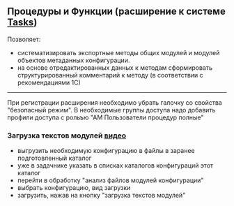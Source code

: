 ## Процедуры и Функции (расширение к системе [Tasks](https://github.com/BlizD/Tasks))
Позволяет:

* систематизировать экспортные методы общих модулей и модулей объектов метаданных конфигурации.
* на основе отредактированных данных к методам сформировать структурированный комментарий к методу (в соответствии с рекомендациями 1С)
----
При регистрации расширения необходимо убрать галочку со свойства "безопасный режим". В необходимые группы доступа надо добавить профили доступа с рольъю "АМ Пользователи процедур полные"

### Загрузка текстов модулей [видео](https://github.com/DenVortEP/MethodSearch/issues/1#issue-2181849276)
* выгрузить необходимую конфигурацию в файлы в заранее подготовленный каталог
* уже в задачнике указать в списках каталогов конфигураций этот каталог
* перейти в обработку "анализ файлов модулей конфигурации"
* выбрать конфигурацию, вид загрузки
* загрузить, нажав на кнопку "загрузка текстов модулей"
